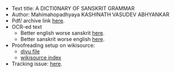 * Text title: A DICTI0NARY OF SANSKRIT GRAMMAR
* Author:  Mahimahopadhyaya KASHINATH VASUDEV ABHYANKAR
* Pdf/ archive link [here](https://archive.org/stream/ADictionaryOfSanskritGrammarByMahamahopadhyayaKashinathVasudevAbhyankar/DictionaryOfSanskritGrammar_abhyankar#page/n0/mode/2up).
* OCR-ed text
  * Better english worse sanskrit [here](https://raw.githubusercontent.com/sanskrit-coders/sanskrit-ocr-r0/master/vaak/vyAkaraNam/abhyankar-grammar/abhyankar-grammar-gocr.txt).
  * Better sanskrit worse english [here](https://raw.githubusercontent.com/sanskrit-coders/sanskrit-ocr-r0/master/vaak/vyAkaraNam/abhyankar-grammar/abhyankar-grammar-gocr-sa.txt).
* Proofreading setup on wikisource:
  * [djvu file](https://commons.wikimedia.org/wiki/File:ADictionaryOfSanskritGrammarByMahamahopadhyayaKashinathVasudevAbhyankar.djvu)
  * [wikisource index](https://sa.wikisource.org/wiki/%E0%A4%85%E0%A4%A8%E0%A5%81%E0%A4%95%E0%A5%8D%E0%A4%B0%E0%A4%AE%E0%A4%A3%E0%A4%BF%E0%A4%95%E0%A4%BE:ADictionaryOfSanskritGrammarByMahamahopadhyayaKashinathVasudevAbhyankar.djvu)
* Tracking issue: [here](https://github.com/sanskrit-coders/sanskrit-ocr-r0/issues/1).